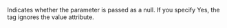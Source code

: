 Indicates whether the parameter is passed as a null. If you specify Yes, the tag ignores
	the value attribute.
